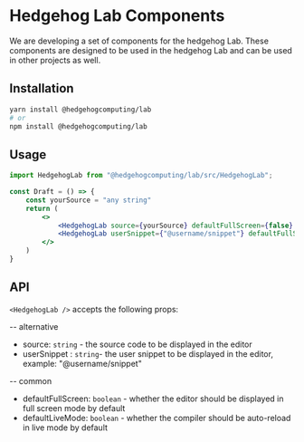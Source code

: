# Hedgehog Lab Components

We are developing a set of components for the hedgehog Lab. These components are designed to be used in the hedgehog Lab and can be used in other projects as well.

## Installation

```bash
yarn install @hedgehogcomputing/lab
# or
npm install @hedgehogcomputing/lab
```

## Usage

```jsx
import HedgehogLab from "@hedgehogcomputing/lab/src/HedgehogLab";

const Draft = () => {
    const yourSource = "any string"
    return (
        <>
            <HedgehogLab source={yourSource} defaultFullScreen={false} defaultLiveMode={true}/>
            <HedgehogLab userSnippet={"@username/snippet"} defaultFullScreen={false} defaultLiveMode={true}/>
        </>
    )
}
```

## API
`<HedgehogLab />` accepts the following props:

-- alternative
* source: `string` - the source code to be displayed in the editor
* userSnippet : `string`- the user snippet to be displayed in the editor, example: "@username/snippet"

-- common
* defaultFullScreen: `boolean` - whether the editor should be displayed in full screen mode by default
* defaultLiveMode: `boolean` - whether the compiler should be auto-reload in live mode by default